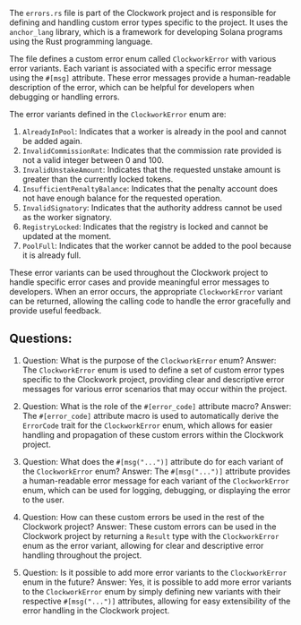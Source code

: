 The `errors.rs` file is part of the Clockwork project and is responsible for defining and handling custom error types specific to the project. It uses the `anchor_lang` library, which is a framework for developing Solana programs using the Rust programming language.

The file defines a custom error enum called `ClockworkError` with various error variants. Each variant is associated with a specific error message using the `#[msg]` attribute. These error messages provide a human-readable description of the error, which can be helpful for developers when debugging or handling errors.

The error variants defined in the `ClockworkError` enum are:

1. `AlreadyInPool`: Indicates that a worker is already in the pool and cannot be added again.
2. `InvalidCommissionRate`: Indicates that the commission rate provided is not a valid integer between 0 and 100.
3. `InvalidUnstakeAmount`: Indicates that the requested unstake amount is greater than the currently locked tokens.
4. `InsufficientPenaltyBalance`: Indicates that the penalty account does not have enough balance for the requested operation.
5. `InvalidSignatory`: Indicates that the authority address cannot be used as the worker signatory.
6. `RegistryLocked`: Indicates that the registry is locked and cannot be updated at the moment.
7. `PoolFull`: Indicates that the worker cannot be added to the pool because it is already full.

These error variants can be used throughout the Clockwork project to handle specific error cases and provide meaningful error messages to developers. When an error occurs, the appropriate `ClockworkError` variant can be returned, allowing the calling code to handle the error gracefully and provide useful feedback.

## Questions:

1. Question: What is the purpose of the `ClockworkError` enum?
   Answer: The `ClockworkError` enum is used to define a set of custom error types specific to the Clockwork project, providing clear and descriptive error messages for various error scenarios that may occur within the project.

2. Question: What is the role of the `#[error_code]` attribute macro?
   Answer: The `#[error_code]` attribute macro is used to automatically derive the `ErrorCode` trait for the `ClockworkError` enum, which allows for easier handling and propagation of these custom errors within the Clockwork project.

3. Question: What does the `#[msg("...")]` attribute do for each variant of the `ClockworkError` enum?
   Answer: The `#[msg("...")]` attribute provides a human-readable error message for each variant of the `ClockworkError` enum, which can be used for logging, debugging, or displaying the error to the user.

4. Question: How can these custom errors be used in the rest of the Clockwork project?
   Answer: These custom errors can be used in the Clockwork project by returning a `Result` type with the `ClockworkError` enum as the error variant, allowing for clear and descriptive error handling throughout the project.

5. Question: Is it possible to add more error variants to the `ClockworkError` enum in the future?
   Answer: Yes, it is possible to add more error variants to the `ClockworkError` enum by simply defining new variants with their respective `#[msg("...")]` attributes, allowing for easy extensibility of the error handling in the Clockwork project.
